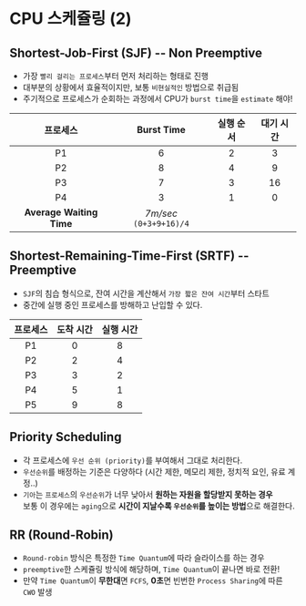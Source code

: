 # CPU 스케쥴링 (2)

## Shortest-Job-First (SJF) -- Non Preemptive
* 가장 `빨리 걸리는 프로세스`부터 먼저 처리하는 형태로 진행
* 대부분의 상황에서 효율적이지만, 보통 `비현실적인` 방법으로 취급됨
* 주기적으로 프로세스가 순회하는 과정에서 CPU가 `burst time`을 `estimate` 해야!

|프로세스|Burst Time|실행 순서|대기 시간|
|:---:|:---:|:---:|:---:|
|P1|6|2|3|
|P2|8|4|9|
|P3|7|3|16|
|P4|3|1|0|
|**Average Waiting Time**|*7m/sec* `(0+3+9+16)/4`

## Shortest-Remaining-Time-First (SRTF) -- Preemptive
* `SJF`의 침습 형식으로, 잔여 시간을 계산해서 `가장 짧은 잔여 시간`부터 스타트
* 중간에 실행 중인 프로세스를 방해하고 난입할 수 있다.

|프로세스|도착 시간|실행 시간|
|:---:|:---:|:---:|
|P1|0|8|
|P2|2|4|
|P3|3|2|
|P4|5|1|
|P5|9|8|

## Priority Scheduling
* 각 프로세스에 `우선 순위 (priority)`를 부여해서 그대로 처리한다.
* `우선순위`를 배정하는 기준은 다양하다 (시간 제한, 메모리 제한, 정치적 요인, 유료 계정..)
* `기아`는 `프로세스`의 `우선순위`가 너무 낮아서 **원하는 자원을 할당받지 못하는 경우**     
보통 이 경우에는 `aging`으로 **시간이 지날수록 `우선순위`를 높이는 방법**으로 해결한다.
  
## RR (Round-Robin)
* `Round-robin` 방식은 특정한 `Time Quantum`에 따라 슬라이스를 하는 경우
* `preemptive`한 스케쥴링 방식에 해당하며, `Time Quantum`이 끝나면 바로 전환!
* 만약 `Time Quantum`이 **무한대**면 `FCFS`, **0초**면 빈번한 `Process Sharing`에 따른 `CWO` 발생


